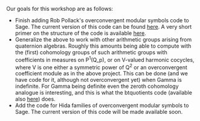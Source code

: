 
Our goals for this workshop are as follows: 

* Finish adding Rob Pollack's overconvergent modular symbols code to Sage.  The current version of this code can be found <a class="https" href="https://github.com/roed314/OMS">here</a>. A very short primer on the structure of the code is available <a class="http" href="http://wiki.sagemath.org/sagedays44/Projects?action=AttachFile&amp;do=get&amp;target=OMS_code_structure.pdf">here</a>. 
* Generalize the above to work with other arithmetic groups arising from quaternion algebras. Roughly this amounts being able to compute with the (first) cohomology groups of such arithmetic groups with coefficients in measures on P<sup>1</sup>(Q_p), or on V-valued harmonic cocycles, where V is one either a symmetric power of Q<sup>2</sup> or an overconvergent coefficient module as in the above project. This can be done (and we have code for it, although not overconvergent yet) when Gamma is indefinite. For Gamma being definite even the zeroth cohomology analogue is interesting, and this is what the btquotients code (available also <a class="https" href="https://github.com/roed314/OMS">here</a>) does. 
* Add the code for Hida families of overconvergent modular symbols to Sage. The current version of this code will be made available soon. 